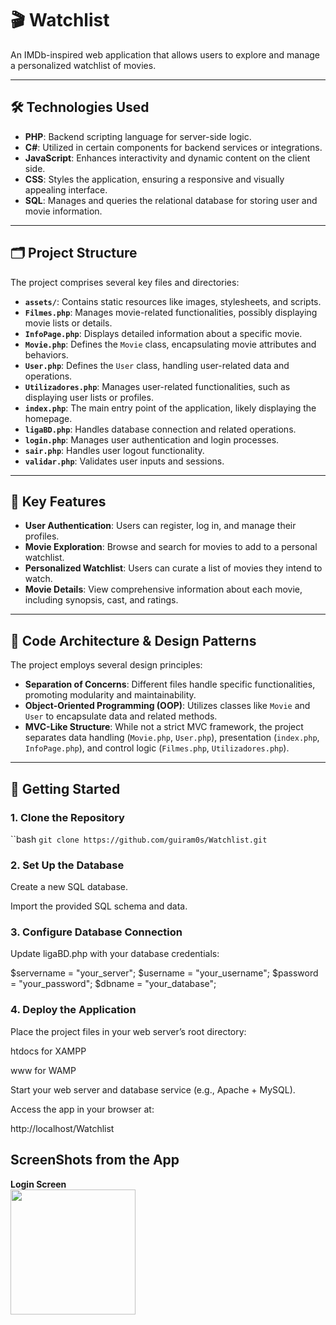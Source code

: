 # 🎬 Watchlist

An IMDb-inspired web application that allows users to explore and manage a personalized watchlist of movies.

---

## 🛠 Technologies Used

- **PHP**: Backend scripting language for server-side logic.
- **C#**: Utilized in certain components for backend services or integrations.
- **JavaScript**: Enhances interactivity and dynamic content on the client side.
- **CSS**: Styles the application, ensuring a responsive and visually appealing interface.
- **SQL**: Manages and queries the relational database for storing user and movie information.

---

## 🗂 Project Structure

The project comprises several key files and directories:

- **`assets/`**: Contains static resources like images, stylesheets, and scripts.
- **`Filmes.php`**: Manages movie-related functionalities, possibly displaying movie lists or details.
- **`InfoPage.php`**: Displays detailed information about a specific movie.
- **`Movie.php`**: Defines the `Movie` class, encapsulating movie attributes and behaviors.
- **`User.php`**: Defines the `User` class, handling user-related data and operations.
- **`Utilizadores.php`**: Manages user-related functionalities, such as displaying user lists or profiles.
- **`index.php`**: The main entry point of the application, likely displaying the homepage.
- **`ligaBD.php`**: Handles database connection and related operations.
- **`login.php`**: Manages user authentication and login processes.
- **`sair.php`**: Handles user logout functionality.
- **`validar.php`**: Validates user inputs and sessions.

---

## 🔑 Key Features

- **User Authentication**: Users can register, log in, and manage their profiles.
- **Movie Exploration**: Browse and search for movies to add to a personal watchlist.
- **Personalized Watchlist**: Users can curate a list of movies they intend to watch.
- **Movie Details**: View comprehensive information about each movie, including synopsis, cast, and ratings.

---

## 🧩 Code Architecture & Design Patterns

The project employs several design principles:

- **Separation of Concerns**: Different files handle specific functionalities, promoting modularity and maintainability.
- **Object-Oriented Programming (OOP)**: Utilizes classes like `Movie` and `User` to encapsulate data and related methods.
- **MVC-Like Structure**: While not a strict MVC framework, the project separates data handling (`Movie.php`, `User.php`), presentation (`index.php`, `InfoPage.php`), and control logic (`Filmes.php`, `Utilizadores.php`).

---

## 🚀 Getting Started

### 1. Clone the Repository

``bash
`git clone https://github.com/guiram0s/Watchlist.git`

### 2. Set Up the Database

Create a new SQL database.

Import the provided SQL schema and data.

### 3. Configure Database Connection
   
Update ligaBD.php with your database credentials:

$servername = "your_server";
$username = "your_username";
$password = "your_password";
$dbname = "your_database";

### 4. Deploy the Application

Place the project files in your web server’s root directory:

htdocs for XAMPP

www for WAMP

Start your web server and database service (e.g., Apache + MySQL).

Access the app in your browser at:

http://localhost/Watchlist

## ScreenShots from the App

<p><strong>Login Screen</strong><br>
<img src="https://github.com/user-attachments/assets/8448895e-423b-4b85-b77e-2aa42f9504e5" width="200">
</p>

